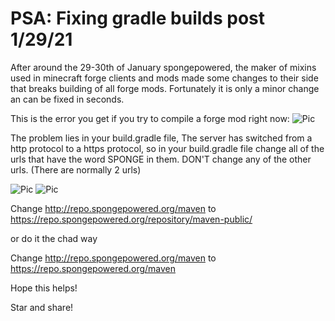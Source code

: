 # PSA: Fixing gradle builds post 1/29/21
After around the 29-30th of January spongepowered, the maker of mixins used in minecraft forge clients and mods made some changes to their side that breaks building of all forge mods. Fortunately it is only a minor change an can be fixed in seconds.

This is the error you get if you try to compile a forge mod right now:
![Pic](https://media.discordapp.net/attachments/712745558673981510/806005063180353596/Error.png?width=2520&height=476)


The problem lies in your build.gradle file, The server has switched from a http protocol to a https protocol, so in your build.gradle file change all of the urls that have the word SPONGE in them. DON'T change any of the other urls. (There are normally 2 urls)

![Pic](https://media.discordapp.net/attachments/712745558673981510/806005076602257408/url.png)
![Pic](https://media.discordapp.net/attachments/712745558673981510/806005089751924756/url2.png)

Change http://repo.spongepowered.org/maven
to https://repo.spongepowered.org/repository/maven-public/


or do it the chad way


Change http://repo.spongepowered.org/maven
to https://repo.spongepowered.org/maven

Hope this helps!

Star and share!

